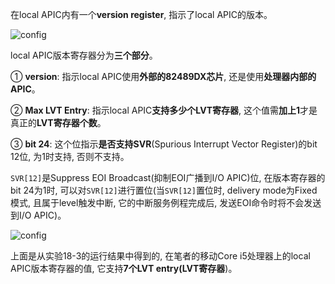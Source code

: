 在local APIC内有一个**version register**, 指示了local APIC的版本。

![config](./images/36.png)

local APIC版本寄存器分为**三个部分**。

① **version**: 指示local APIC使用**外部的82489DX芯片**, 还是使用**处理器内部的APIC**。

② **Max LVT Entry**: 指示local APIC**支持多少个LVT寄存器**, 这个值需**加上1**才是真正的**LVT寄存器个数**。

③ **bit 24**: 这个位指示**是否支持SVR**(Spurious Interrupt Vector Register)的bit 12位, 为1时支持, 否则不支持。

`SVR[12]`是Suppress EOI Broadcast(抑制EOI广播到I/O APIC)位, 在版本寄存器的bit 24为1时, 可以对`SVR[12]`进行置位(当`SVR[12]`置位时, delivery mode为Fixed模式, 且属于level触发中断, 它的中断服务例程完成后, 发送EOI命令时将不会发送到I/O APIC)。

![config](./images/37.png)

上面是从实验18-3的运行结果中得到的, 在笔者的移动Core i5处理器上的local APIC版本寄存器的值, 它支持**7个LVT entry(LVT寄存器**)。
